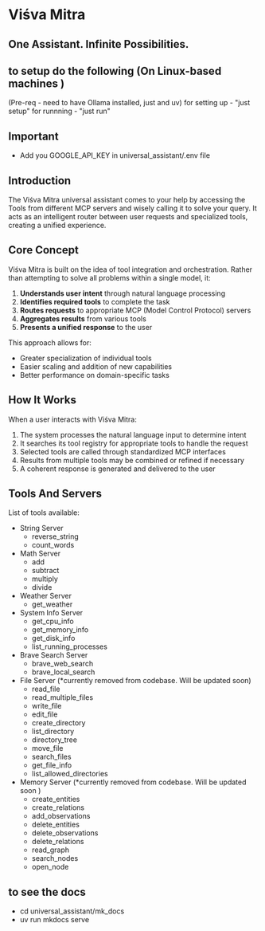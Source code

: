 # Viśva Mitra
## One Assistant. Infinite Possibilities.

## to setup do the following (On Linux-based machines )
(Pre-req - need to have Ollama installed, just and uv)
for setting up - "just setup"
for runnning -   "just run"

## Important
- Add you GOOGLE_API_KEY in universal_assistant/.env file

## Introduction
The Viśva Mitra universal assistant comes to your help by accessing the Tools from different MCP servers and wisely calling it to solve your query. It acts as an intelligent router between user requests and specialized tools, creating a unified experience.

## Core Concept
Viśva Mitra is built on the idea of tool integration and orchestration. Rather than attempting to solve all problems within a single model, it:

1. **Understands user intent** through natural language processing
2. **Identifies required tools** to complete the task
3. **Routes requests** to appropriate MCP (Model Control Protocol) servers
4. **Aggregates results** from various tools
5. **Presents a unified response** to the user

This approach allows for:
- Greater specialization of individual tools
- Easier scaling and addition of new capabilities
- Better performance on domain-specific tasks

## How It Works

When a user interacts with Viśva Mitra:

1. The system processes the natural language input to determine intent
2. It searches its tool registry for appropriate tools to handle the request
3. Selected tools are called through standardized MCP interfaces
4. Results from multiple tools may be combined or refined if necessary
5. A coherent response is generated and delivered to the user

## Tools And Servers
List of tools available:
- String Server
     - reverse_string
     - count_words
- Math Server
     - add
     - subtract
     - multiply
     - divide
- Weather Server
     - get_weather
- System Info Server
     - get_cpu_info
     - get_memory_info
     - get_disk_info
     - list_running_processes
- Brave Search Server 
     - brave_web_search
     - brave_local_search
- File Server (*currently removed from codebase. Will be updated soon)
     - read_file
     - read_multiple_files
     - write_file
     - edit_file
     - create_directory
     - list_directory
     - directory_tree
     - move_file
     - search_files
     - get_file_info
     - list_allowed_directories
- Memory Server (*currently removed from codebase. Will be updated soon )
     - create_entities
     - create_relations
     - add_observations
     - delete_entities
     - delete_observations
     - delete_relations
     - read_graph
     - search_nodes
     - open_node

## to see the docs

- cd universal_assistant/mk_docs
- uv run mkdocs serve
